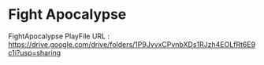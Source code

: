 # Fight Apocalypse
FightApocalypse PlayFile URL : https://drive.google.com/drive/folders/1P9JvvxCPvnbXDs1RJzh4EOLfRt6E9c1i?usp=sharing
